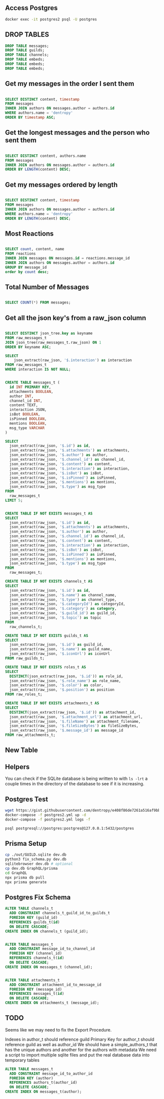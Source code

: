 
## Access Postgres

``` bash
docker exec -it postgres2 psql -U postgres
```

## DROP TABLES

``` sql
DROP TABLE messages;
DROP TABLE guilds;
DROP TABLE channels;
DROP TABLE embeds;
DROP TABLE embeds;
DROP TABLE embeds;
```


## Get my messages in the order I sent them

``` sql

SELECT DISTINCT content, timestamp
FROM messages
INNER JOIN authors ON messages.author = authors.id
WHERE authors.name = 'dentropy'
ORDER BY timestamp ASC;


```

## Get the longest messages and the person who sent them

``` sql

SELECT DISTINCT content, authors.name
FROM messages
INNER JOIN authors ON messages.author = authors.id
ORDER BY LENGTH(content) DESC;

```

## Get my messages ordered by length

``` sql

SELECT DISTINCT content, timestamp
FROM messages
INNER JOIN authors ON messages.author = authors.id
WHERE authors.name = 'dentropy'
ORDER BY LENGTH(content) DESC;

```

## Most Reactions


``` sql

SELECT count, content, name
FROM reactions
INNER JOIN messages ON messages.id = reactions.message_id
INNER JOIN authors ON messages.author = authors.id
GROUP BY message_id
order by count desc;

```

## Total Number of Messages

``` sql

SELECT COUNT(*) FROM messages;

```

## Get all the json key's from a raw_json column

``` sql

SELECT DISTINCT json_tree.key as keyname
FROM raw_messages_t
JOIN json_tree(raw_messages_t.raw_json) ON 1
ORDER BY keyname ASC;

SELECT
    json_extract(raw_json, '$.interaction') as interaction
FROM raw_messages_t
WHERE interaction IS NOT NULL;
```

``` sql

CREATE TABLE messages_t (
  id INT PRIMARY KEY,
  attachments BOOLEAN,
  author INT,
  channel_id INT,
  content TEXT,
  interaction JSON,
  isBot BOOLEAN,
  isPinned BOOLEAN,
  mentions BOOLEAN,
  msg_type VARCHAR
)

SELECT
  json_extract(raw_json, '$.id') as id,
  json_extract(raw_json, '$.attachments') as attachments,
  json_extract(raw_json, '$.author') as author,
  json_extract(raw_json, '$.channel_id') as channel_id,
  json_extract(raw_json, '$.content') as content,
  json_extract(raw_json, '$.interaction') as interaction,
  json_extract(raw_json, '$.isBot') as isBot,
  json_extract(raw_json, '$.isPinned') as isPinned,
  json_extract(raw_json, '$.mentions') as mentions,
  json_extract(raw_json, '$.type') as msg_type
FROM
  raw_messages_t
LIMIT 5;

```

``` sql

CREATE TABLE IF NOT EXISTS messages_t AS
SELECT
  json_extract(raw_json, '$.id') as id,
  json_extract(raw_json, '$.attachments') as attachments,
  json_extract(raw_json, '$.author') as author,
  json_extract(raw_json, '$.channel_id') as channel_id,
  json_extract(raw_json, '$.content') as content,
  json_extract(raw_json, '$.interaction') as interaction,
  json_extract(raw_json, '$.isBot') as isBot,
  json_extract(raw_json, '$.isPinned') as isPinned,
  json_extract(raw_json, '$.mentions') as mentions,
  json_extract(raw_json, '$.type') as msg_type
FROM
  raw_messages_t;

CREATE TABLE IF NOT EXISTS channels_t AS
SELECT
  json_extract(raw_json, '$.id') as id,
  json_extract(raw_json, '$.name') as channel_name,
  json_extract(raw_json, '$.type') as channel_type,
  json_extract(raw_json, '$.categoryId') as categoryId,
  json_extract(raw_json, '$.category') as category,
  json_extract(raw_json, '$.guild_id') as guild_id,
  json_extract(raw_json, '$.topic') as topic
FROM
  raw_channels_t;

CREATE TABLE IF NOT EXISTS guilds_t AS
SELECT
  json_extract(raw_json, '$.id') as guild_id,
  json_extract(raw_json, '$.name') as guild_name,
  json_extract(raw_json, '$.iconUrl') as iconUrl
FROM raw_guilds_t;

CREATE TABLE IF NOT EXISTS roles_t AS
SELECT
  DISTINCT(json_extract(raw_json, '$.id')) as role_id,
  json_extract(raw_json, '$.role_name') as role_name,
  json_extract(raw_json, '$.color') as color,
  json_extract(raw_json, '$.position') as position
FROM raw_roles_t;

CREATE TABLE IF NOT EXISTS attachments_t AS
SELECT
  DISTINCT(json_extract(raw_json, '$.id')) as attachment_id,
  json_extract(raw_json, '$.attachment_url') as attachment_url,
  json_extract(raw_json, '$.fileName') as attachment_filename,
  json_extract(raw_json, '$.fileSizeBytes') as fileSizeBytes,
  json_extract(raw_json, '$.message_id') as message_id
FROM raw_attachments_t;

```

## New Table



## Helpers

You can check if the SQLite database is being written to with `ls -lrt` a couple times in the directory of the database to see if it is increasing.

## Postgres Test

``` bash
wget https://gist.githubusercontent.com/dentropy/e408f86de7261a516af9bb43234ae343/raw/b7c1373bff0152fc59c246e8af0a7f7d48bc340b/postgres2.yml
docker-compose -f postgres2.yml up -d
docker-compose -f postgres2.yml logs -f

psql postgresql://postgres:postgres@127.0.0.1:5432/postgres
```

## Prisma Setup

``` bash
cp ./out/GUILD.sqlite dev.db
python3 fix_schema.py dev.db
sqlitebrowser dev.db # optional
cp dev.db GraphQL/prisma
cd GraphQL
npx prisma db pull
npx prisma generate
```

## Postgres Fix Schema

``` SQL
ALTER TABLE channels_t
  ADD CONSTRAINT channels_t_guild_id_to_guilds_t
  FOREIGN KEY (guild_id)
  REFERENCES guilds_t(id)
  ON DELETE CASCADE;
CREATE INDEX ON channels_t (guild_id);


ALTER TABLE messages_t
  ADD CONSTRAINT message_id_to_channel_id
  FOREIGN KEY (channel_id)
  REFERENCES channels_t(id)
  ON DELETE CASCADE;
CREATE INDEX ON messages_t (channel_id);


ALTER TABLE attachments_t
  ADD CONSTRAINT attachment_id_to_message_id
  FOREIGN KEY (message_id)
  REFERENCES messages_t(id)
  ON DELETE CASCADE;
CREATE INDEX ON attachments_t (message_id);

```

## TODO

Seems like we may need to fix the Export Procedure.

Indexes in author_t should reference guild
Primary Key for author_t should reference guild as well as author_id
We should have a simple_authors_t that has the unique authors and another for the authors with metadata
We need a script to import multiple sqlite files and put the real database data into temporary tables

``` sql
ALTER TABLE messages_t
  ADD CONSTRAINT message_id_to_author_id
  FOREIGN KEY (author)
  REFERENCES authors_t(author_id)
  ON DELETE CASCADE;
CREATE INDEX ON messages_t(author);
```